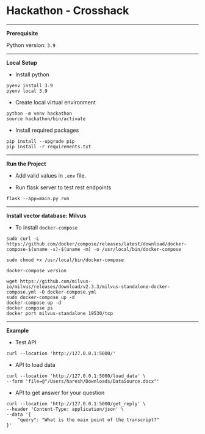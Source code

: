 # Hackathon - Crosshack
-------

<b> Prerequisite </b>

Python version: `3.9`

-------

<b> Local Setup </b>

- Install python 

```commandline
pyenv install 3.9
pyenv local 3.9
```

- Create local virtual environment

```commandline
python -m venv hackathon 
source hackathon/bin/activate
```

- Install required packages

```commandline
pip install --upgrade pip
pip install -r requirements.txt
```
-------

<b> Run the Project </b>

- Add valid values in  `.env` file.

- Run flask server to test rest endpoints
```commandline
flask --app=main.py run
```
-------

<b> Install vector database: Milvus </b>

- To install `docker-compose`
```
sudo curl -L https://github.com/docker/compose/releases/latest/download/docker-compose-$(uname -s)-$(uname -m) -o /usr/local/bin/docker-compose

sudo chmod +x /usr/local/bin/docker-compose

docker-compose version
```

```commandline
wget https://github.com/milvus-io/milvus/releases/download/v2.3.3/milvus-standalone-docker-compose.yml -O docker-compose.yml
sudo docker-compose up -d
docker-compose up -d
docker compose ps
docker port milvus-standalone 19530/tcp
```
-------

<b> Example </b>

- Test API
```commandline
curl --location 'http://127.0.0.1:5000/'
```

- API to load data
```commandline
curl --location 'http://127.0.0.1:5000/load_data' \
--form 'file=@"/Users/haresh/Downloads/DataSource.docx"'
```

- API to get answer for your question 
```commandline
curl --location 'http://127.0.0.1:5000/get_reply' \
--header 'Content-Type: application/json' \
--data '{
    "query": "What is the main point of the transcript?"
}'
```
